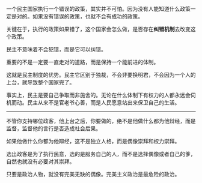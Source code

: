 一个民主国家执行一个错误的政策，其实并不可怕。因为没有人能知道什么政策一定是对的。如果没有错误的政策，也就不会有成功的政策。

关键在于，执行的政策如果错了，这个国家会怎么做，是否存在**纠错机制**去改变这个政策。

民主不意味着不会犯错，而是它可以纠错。

重要的不是一定要一直走对的道路，而是保持一个能前进的体制。

这就是民主制度的优势。民主它区别于独裁，不会非要换明君，不会因为一个人的上台，就导致整个国家完了。

事实上，民主是要自己争取而非施舍的。无论在什么体制下有权力的人都永远会伺机而动。民主从来不是官老爷心善，而是人民愿意站出来保卫自己的生活。

---

不管你支持哪位政客，他上台之后，你要做的，绝不是他做什么都为他辩经，而是监督，监督他的言行是否造成社会后果。

如果他做什么你都为他辩经，这不是独立人格，而是偶像崇拜和权力崇拜。

选出政客是为了执行民意，选的是服务自己的人，而不是选择偶像或者自己的爹，自然也就没有必要对其崇拜。

只要是政治人物，就没有完美无缺的偶像。完美主义政治是最危险的政治。
